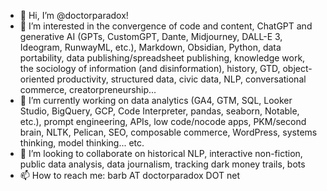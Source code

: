 - 👋 Hi, I’m @doctorparadox!
- 👀 I’m interested in the convergence of code and content, ChatGPT and generative AI (GPTs, CustomGPT, Dante, Midjourney, DALL-E 3, Ideogram, RunwayML, etc.), Markdown, Obsidian, Python, data portability, data publishing/spreadsheet publishing, knowledge work, the sociology of information (and disinformation), history, GTD, object-oriented productivity, structured data, civic data, NLP, conversational commerce, creatorpreneurship...
- 🌱 I’m currently working on data analytics (GA4, GTM, SQL, Looker Studio, BigQuery, GCP, Code Interpreter, pandas, seaborn, Notable, etc.), prompt engineering, APIs, low code/nocode apps, PKM/second brain, NLTK, Pelican, SEO, composable commerce, WordPress, systems thinking, model thinking... etc.
- 💞️ I’m looking to collaborate on historical NLP, interactive non-fiction, public data analysis, data journalism, tracking dark money trails, bots
- 📫 How to reach me: barb AT doctorparadox DOT net

<!---
doctorparadox/doctorparadox is a ✨ special ✨ repository because its `README.md` (this file) appears on your GitHub profile.
You can click the Preview link to take a look at your changes.
--->
